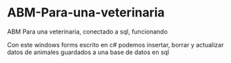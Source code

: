 # ABM-Para-una-veterinaria
ABM Para una veterinaria, conectado a sql, funcionando

Con este windows forms escrito en c# podemos insertar, borrar y actualizar datos de animales guardados a una base de datos en sql
